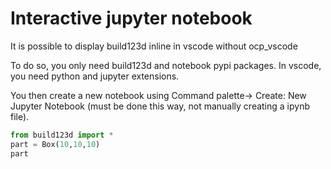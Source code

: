 # Interactive jupyter notebook 

It is possible to display build123d inline in vscode without ocp_vscode

To do so, you only need build123d and notebook pypi packages. In vscode, you need python and jupyter extensions.

You then create a new notebook using Command palette-> Create: New Jupyter Notebook (must be done this way, not manually creating a ipynb file).

```py
from build123d import *
part = Box(10,10,10)
part
```



